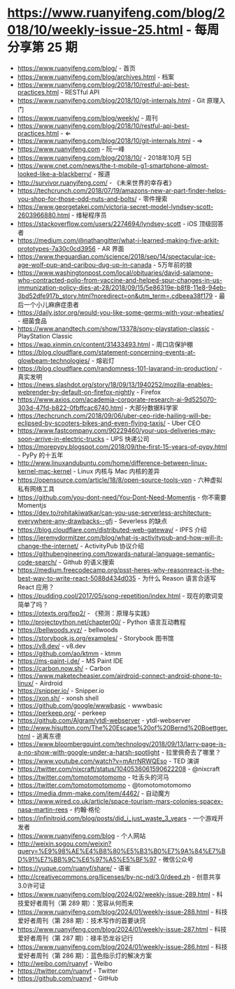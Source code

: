 # https://www.ruanyifeng.com/blog/2018/10/weekly-issue-25.html - 每周分享第 25 期

- https://www.ruanyifeng.com/blog/ - 首页
- https://www.ruanyifeng.com/blog/archives.html - 档案
- https://www.ruanyifeng.com/blog/2018/10/restful-api-best-practices.html - RESTful API
- https://www.ruanyifeng.com/blog/2018/10/git-internals.html - Git 原理入门
- https://www.ruanyifeng.com/blog/weekly/ - 周刊
- https://www.ruanyifeng.com/blog/2018/10/restful-api-best-practices.html - ⇐
- https://www.ruanyifeng.com/blog/2018/10/git-internals.html - ⇒
- https://www.ruanyifeng.com - 阮一峰
- https://www.ruanyifeng.com/blog/2018/10/ - 2018年10月 5日
- https://www.cnet.com/news/the-t-mobile-g1-smartphone-almost-looked-like-a-blackberry/ - 报道
- http://survivor.ruanyifeng.com/ - 《未来世界的幸存者》
- https://techcrunch.com/2018/07/19/amazons-new-ar-part-finder-helps-you-shop-for-those-odd-nuts-and-bolts/ - 零件搜索
- https://www.georgetakei.com/victoria-secret-model-lyndsey-scott-2603966880.html - 维秘程序员
- https://stackoverflow.com/users/2274694/lyndsey-scott - iOS 顶级回答者
- https://medium.com/@nathangitter/what-i-learned-making-five-arkit-prototypes-7a30c0cd3956 - AR 界面
- https://www.theguardian.com/science/2018/sep/14/spectacular-ice-age-wolf-pup-and-caribou-dug-up-in-canada - 5万年前的狼
- https://www.washingtonpost.com/local/obituaries/david-salamone-who-contracted-polio-from-vaccine-and-helped-spur-changes-in-us-immunization-policy-dies-at-28/2018/09/15/5e86319e-b8f8-11e8-94eb-3bd52dfe917b_story.html?noredirect=on&utm_term=.cdbeea38f179 - 最后一个小儿麻痹症患者
- https://daily.jstor.org/would-you-like-some-germs-with-your-wheaties/ - 细菌食品
- https://www.anandtech.com/show/13378/sony-playstation-classic - PlayStation Classic
- https://wap.xinmin.cn/content/31433493.html - 周口店保护棚
- https://blog.cloudflare.com/statement-concerning-events-at-glowbeam-technologies/ - 熔岩灯
- https://blog.cloudflare.com/randomness-101-lavarand-in-production/ - 真实发明
- https://news.slashdot.org/story/18/09/13/1940252/mozilla-enables-webrender-by-default-on-firefox-nightly - Firefox
- https://www.axios.com/academia-corporate-research-ai-9d525070-303d-47fd-b822-0fbffcac6740.html - 大部分数据科学家
- https://techcrunch.com/2018/09/06/uber-ceo-ride-hailing-will-be-eclipsed-by-scooters-bikes-and-even-flying-taxis/ - Uber CEO
- https://www.fastcompany.com/90229460/your-ups-deliveries-may-soon-arrive-in-electric-trucks - UPS 快递公司
- https://morepypy.blogspot.com/2018/09/the-first-15-years-of-pypy.html - PyPy 的十五年
- http://www.linuxandubuntu.com/home/difference-between-linux-kernel-mac-kernel - Linux 内核与 Mac 内核的差异
- https://opensource.com/article/18/8/open-source-tools-vpn - 六种虚拟私有网络工具
- https://github.com/you-dont-need/You-Dont-Need-Momentjs - 你不需要Momentjs
- https://dev.to/rohitakiwatkar/can-you-use-serverless-architecture-everywhere-any-drawbacks--gfj - Severless 的缺点
- https://blog.cloudflare.com/distributed-web-gateway/ - IPFS 介绍
- https://jeremydormitzer.com/blog/what-is-activitypub-and-how-will-it-change-the-internet/ - ActivityPub 协议介绍
- https://githubengineering.com/towards-natural-language-semantic-code-search/ - Github 的语义搜索
- https://medium.freecodecamp.org/psst-heres-why-reasonreact-is-the-best-way-to-write-react-5088d434d035 - 为什么 Reason 语言合适写 React 应用？
- https://pudding.cool/2017/05/song-repetition/index.html - 现在的歌词变简单了吗？
- https://otexts.org/fpp2/ - 《预测：原理与实践》
- http://projectpython.net/chapter00/ - Python 语言互动教程
- https://bellwoods.xyz/ - bellwoods
- https://storybook.js.org/examples/ - Storybook 图书馆
- https://v8.dev/ - v8.dev
- https://github.com/ao/ktmm - ktmm
- https://ms-paint-i.de/ - MS Paint IDE
- https://carbon.now.sh/ - Carbon
- https://www.maketecheasier.com/airdroid-connect-android-phone-to-linux/ - Airdroid
- https://snipper.io/ - Snipper.io
- https://xon.sh/ - xonsh shell
- https://github.com/google/wwwbasic - wwwbasic
- https://perkeep.org/ - perkeep
- https://github.com/Algram/ytdl-webserver - ytdl-webserver
- http://www.hisutton.com/The%20Escape%20of%20Bernd%20Boettger.html - 逃离东德
- https://www.bloombergquint.com/technology/2018/09/13/larry-page-is-a-no-show-with-google-under-a-harsh-spotlight - 拉里佩奇去了哪里？
- https://www.youtube.com/watch?v=mArrNRWQEso - TED 演讲
- https://twitter.com/nixcraft/status/1040536061590622208 - @nixcraft
- https://twitter.com/tomotomotomomo - 吐舌头的河马
- https://twitter.com/tomotomotomomo - @tomotomotomomo
- https://media.dmm-make.com/item/4462/ - 自动魔方
- https://www.wired.co.uk/article/space-tourism-mars-colonies-spacex-nasa-martin-rees - 约翰·格伦
- https://infinitroid.com/blog/posts/did_i_just_waste_3_years - 一个游戏开发者
- https://www.ruanyifeng.com/blog - 个人网站
- http://weixin.sogou.com/weixin?query=%E9%98%AE%E4%B8%80%E5%B3%B0%E7%9A%84%E7%BD%91%E7%BB%9C%E6%97%A5%E5%BF%97 - 微信公众号
- https://yuque.com/ruanyf/share/ - 语雀
- http://creativecommons.org/licenses/by-nc-nd/3.0/deed.zh - 创意共享3.0许可证
- https://www.ruanyifeng.com/blog/2024/02/weekly-issue-289.html - 科技爱好者周刊（第 289 期）：宽容从何而来
- https://www.ruanyifeng.com/blog/2024/01/weekly-issue-288.html - 科技爱好者周刊（第 288 期）：技术写作的首要诀窍
- https://www.ruanyifeng.com/blog/2024/01/weekly-issue-287.html - 科技爱好者周刊（第 287 期）：禄丰恐龙谷记行
- https://www.ruanyifeng.com/blog/2024/01/weekly-issue-286.html - 科技爱好者周刊（第 286 期）：蓝色指示灯的解决方案
- http://weibo.com/ruanyf - Weibo
- https://twitter.com/ruanyf - Twitter
- https://github.com/ruanyf - GitHub
